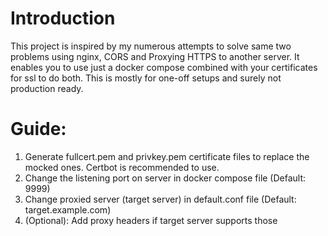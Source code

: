 # Introduction
This project is inspired by my numerous attempts to solve same two problems using nginx, CORS and 
Proxying HTTPS to another server. It enables you to use just a docker compose combined with your certificates for ssl to do both. This is mostly for one-off setups and surely not production ready.
# Guide:
1. Generate fullcert.pem and privkey.pem certificate files to replace the mocked ones. Certbot is recommended to use.
2. Change the listening port on server in docker compose file (Default: 9999)
3. Change proxied server (target server) in default.conf file (Default: target.example.com)
4. (Optional): Add proxy headers if target server supports those
